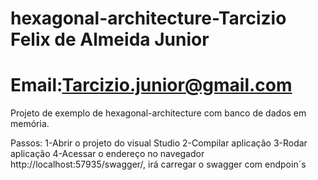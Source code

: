 # hexagonal-architecture-Tarcizio Felix de Almeida Junior
# Email:Tarcizio.junior@gmail.com

Projeto de exemplo de hexagonal-architecture com banco de dados em memória.

Passos:
1-Abrir o projeto do visual Studio
2-Compilar aplicação
3-Rodar aplicação
4-Acessar o endereço no navegador http://localhost:57935/swagger/, irá carregar o swagger com endpoin´s
